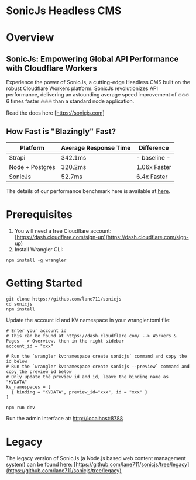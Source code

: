 # SonicJs Headless CMS

# Overview
## SonicJs: Empowering Global API Performance with Cloudflare Workers

Experience the power of SonicJs, a cutting-edge Headless CMS built on the robust Cloudflare Workers platform. SonicJs revolutionizes API performance, delivering an astounding average speed improvement of 🔥🔥🔥 6 times faster 🔥🔥🔥 than a standard node application.

Read the docs here [https://sonicjs.com]

## How Fast is "Blazingly" Fast?

| Platform      | Average Response Time | Difference |
| ----------- | ----------- | ----------- |
| Strapi      | 342.1ms       | - baseline - |
| Node + Postgres   | 320.2ms        | 1.06x Faster|
| SonicJs   | 52.7ms        | 6.4x Faster|

The details of our performance benchmark here is available at
[here](/performance-benchmarks). 

# Prerequisites
1. You will need a free Cloudflare account: [https://dash.cloudflare.com/sign-up](https://dash.cloudflare.com/sign-up)
1. Install Wrangler CLI:
```
npm install -g wrangler
```

# Getting Started
```
git clone https://github.com/lane711/sonicjs
cd sonicjs
npm install
```

Update the account id and KV namespace in your wrangler.toml file:
```
# Enter your account id
# This can be found at https://dash.cloudflare.com/ --> Workers & Pages --> Overview, then in the right sidebar
account_id = "xxx"

# Run the `wrangler kv:namespace create sonicjs` command and copy the id below
# Run the `wrangler kv:namespace create sonicjs --preview` command and copy the preview_id below
# Only update the preview_id and id, leave the binding name as "KVDATA"
kv_namespaces = [
  { binding = "KVDATA", preview_id="xxx", id = "xxx" }
]
```

```
npm run dev
```
Run the admin interface at:
[http://localhost:8788](http://localhost:8788)

# Legacy
The legacy version of SonicJs (a Node.js based web content management system) can be found here:
[https://github.com/lane711/sonicjs/tree/legacy](https://github.com/lane711/sonicjs/tree/legacy)